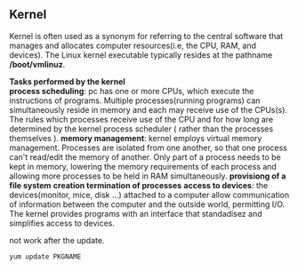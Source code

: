 ## Kernel

Kernel is often used as a synonym for referring to the central software that manages and allocates computer resources(i.e, the CPU, RAM, and devices). The Linux kernel executable typically resides at the pathname **/boot/vmlinuz**.

**Tasks performed by the kernel**<br />
**process scheduling**: pc has one or more CPUs, which execute the instructions of programs. Multiple processes(running programs) can simultaneously reside in memory and each may receive use of the CPUs(s). The rules  which processes receive use of the CPU and for how long are determined by the kernel process scheduler ( rather than the processes themselves ).
**memory management**: kernel employs virtual memory management. Processes are isolated from one another, so that one process can't read/edit the memory of another. Only part of a process needs to be kept in memory, lowering the memory requirements of each process and allowing more processes to be held in RAM simultaneously. 
**provisiong of a file system**
**creation termination of processes**
**access to devices**: the devices(monitor, mice, disk ...) attached to a computer allow communication of information between the computer and the outside world, permitting I/O. The kernel provides programs with an interface that standadisez and simplifies access to devices.


not work after the update. 
```{r, engine='bash', count_lines}
yum update PKGNAME 
```
